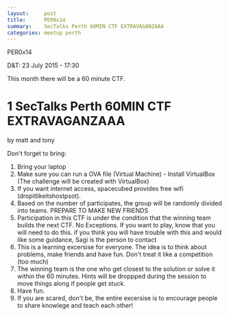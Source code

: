 ```yaml
---
layout:     post
title:      PER0x14 
summary:    SecTalks Perth 60MIN CTF EXTRAVAGANZAAA
categories: meetup perth
---
```

PER0x14 

D&T: 23 July 2015 - 17:30

This month there will be a 60 minute CTF.

# 1 SecTalks Perth 60MIN CTF EXTRAVAGANZAAA
by matt and tony

Don't forget to bring:

1. Bring your laptop
2. Make sure you can run a OVA file (Virtual Machine) - Install VirtualBox (The challenge will be created with VirtualBox)
3. If you want internet access, spacecubed provides free wifi (dropitlikeitshostpsot).
4. Based on the number of participates, the group will be randomly divided into teams. PREPARE TO MAKE NEW FRIENDS
5. Participation in this CTF is under the condition that the winning team builds the next CTF. No Exceptions. If you want to play, know that you will need to do this. if you think you will have trouble with this and would like some guidance, Sagi is the person to contact
6. This is a learning excersise for everyone. The idea is to think about problems, make friends and have fun. Don't treat it like a competition (too much)
7. The winning team is the one who get closest to the solution or solve it within the 60 minutes. Hints will be droppped during the session to move things along if people get stuck.
8. Have fun.
9. If you are scared, don't be, the entire excersise is to encourage people to share knowlege and teach each other! 
